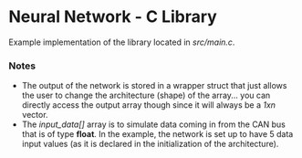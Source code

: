 # Neural Network - C Library
Example implementation of the library located in *src/main.c*.

### Notes
- The output of the network is stored in a wrapper struct that just allows the user to change the architecture (shape) of the array... you can directly access the output array though since it will always be a *1xn* vector.
- The *input_data[]* array is to simulate data coming in from the CAN bus that is of type **float**. In the example, the network is set up to have 5 data input values (as it is declared in the initialization of the architecture).
